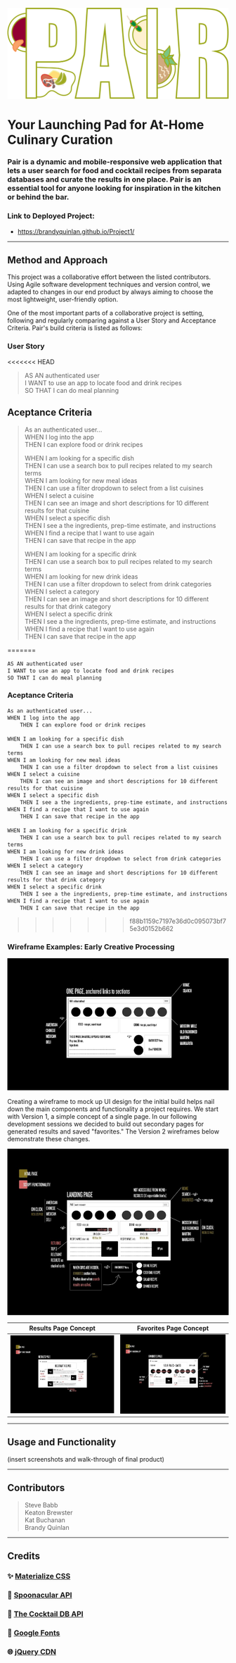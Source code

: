![Wireframe: Version 1](assets/img/pair-test.png)

# Your Launching Pad for At-Home Culinary Curation

### Pair is a dynamic and mobile-responsive web application that lets a user search for food and cocktail recipes from separata databases and curate the results in one place. Pair is an essential tool for anyone looking for inspiration in the kitchen or behind the bar.

### Link to Deployed Project:
* https://brandyquinlan.github.io/Project1/

---
## Method and Approach

This project was a collaborative effort between the listed contributors. Using Agile software development techniques and version control, we adapted to changes in our end product by always aiming to choose the most lightweight, user-friendly option.

One of the most important parts of a collaborative project is setting, following and regularly comparing against a User Story and Acceptance Criteria. Pair's build criteria is listed as follows:


### User Story
<<<<<<< HEAD

> AS AN authenticated user  
> I WANT to use an app to locate food and drink recipes  
> SO THAT I can do meal planning  


## Aceptance Criteria

> As an authenticated user...  
> WHEN I log into the app  
>    THEN I can explore food or drink recipes  
>     
> WHEN I am looking for a specific dish   
>    THEN I can use a search box to pull recipes related to my search terms   
> WHEN I am looking for new meal ideas   
>    THEN I can use a filter dropdown to select from a list cuisines   
> WHEN I select a cuisine  
>    THEN I can see an image and short descriptions for 10 different results for that cuisine  
> WHEN I select a specific dish  
>    THEN I see a the ingredients, prep-time estimate, and instructions  
> WHEN I find a recipe that I want to use again  
>    THEN I can save that recipe in the app   
>    
> WHEN I am looking for a specific drink   
>    THEN I can use a search box to pull recipes related to my search terms  
> WHEN I am looking for new drink ideas  
>    THEN I can use a filter dropdown to select from drink categories  
> WHEN I select a category  
>    THEN I can see an image and short descriptions for 10 different results for that drink category  
> WHEN I select a specific drink  
>    THEN I see a the ingredients, prep-time estimate, and instructions  
> WHEN I find a recipe that I want to use again  
>    THEN I can save that recipe in the app  

=======
```
AS AN authenticated user
I WANT to use an app to locate food and drink recipes
SO THAT I can do meal planning
```

### Aceptance Criteria
```
As an authenticated user...
WHEN I log into the app
    THEN I can explore food or drink recipes

WHEN I am looking for a specific dish
    THEN I can use a search box to pull recipes related to my search terms
WHEN I am looking for new meal ideas
    THEN I can use a filter dropdown to select from a list cuisines
WHEN I select a cuisine
    THEN I can see an image and short descriptions for 10 different results for that cuisine
WHEN I select a specific dish
    THEN I see a the ingredients, prep-time estimate, and instructions
WHEN I find a recipe that I want to use again
    THEN I can save that recipe in the app

WHEN I am looking for a specific drink
    THEN I can use a search box to pull recipes related to my search terms
WHEN I am looking for new drink ideas
    THEN I can use a filter dropdown to select from drink categories
WHEN I select a category
    THEN I can see an image and short descriptions for 10 different results for that drink category
WHEN I select a specific drink
    THEN I see a the ingredients, prep-time estimate, and instructions
WHEN I find a recipe that I want to use again
    THEN I can save that recipe in the app
```
>>>>>>> f88b1159c7197e36d0c095073bf75e3d0152b662

### Wireframe Examples: Early Creative Processing

![Wireframe: Version 1](assets/wireframes/wireframe_v1.png)

Creating a wireframe to mock up UI design for the initial build helps nail down the main components and functionality a project requires. We start with Version 1, a simple concept of a single page. In our following development sessions we decided to build out secondary pages for generated results and saved "favorites." The Version 2 wireframes below demonstrate these changes. 

![Wireframe: Version 2: Landing Page](assets/wireframes/wireframe_v2_landing.jpg)

Results Page Concept            |  Favorites Page Concept
:-------------------------:|:-------------------------:
![Wireframe: Version 2: Results Page](assets/wireframes/wireframe_v2_results.jpg)  |  ![Wireframe: Version 2: Favorites Page](assets/wireframes/wireframe_v2_favorites.jpg)

---
## Usage and Functionality

(insert screenshots and walk-through of final product)

---
## Contributors


> Steve Babb  
> Keaton Brewster  
> Kat Buchanan  
> Brandy Quinlan  


---
## Credits


### :sparkles: [Materialize CSS](https://materializecss.com/)
### :fork_and_knife: [Spoonacular API](https://spoonacular.com/)
### :tropical_drink: [The Cocktail DB API](https://www.thecocktaildb.com/)
### :blue_book: [Google Fonts](https://code.jquery.com/)
### :globe_with_meridians: [jQuery CDN](https://fonts.google.com/)

